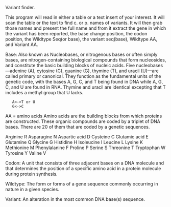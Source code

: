 Variant finder.

This program will read in either a table or a text insert of your interest.
It will scan the table or the text to find c. or p. names of variants.
It will then grab those names and present the full name and from it extract the gene in which the variant has been reported, the base change position, the codon position, the Wildtype Seq(or base), the variant seq(base), Wildtype AA, and Variant AA.

Base: Also known as Nucleobases, or nitrogenous bases or often simply bases, are nitrogen-containing biological compounds that form nucleosides, and constitute the basic building blocks of nucleic acids. Five nucleobases—adenine (A), cytosine (C), guanine (G), thymine (T), and uracil (U)—are called primary or canonical. They function as the fundamental units of the genetic code, with the bases A, G, C, and T being found in DNA while A, G, C, and U are found in RNA. Thymine and uracil are identical excepting that T includes a methyl group that U lacks.
       
       A<->T or U
       G<->C

AA = amino acids
 Amino acids are the building blocks from which proteins are constructed. These organic compounds are coded by a triplet of DNA bases. There are 20 of them that are coded by a genetic sequences.
          
   Arginine        R
   Asparagine      N
   Aspartic acid   D
   Cysteine        C
   Glutamic acid   E
   Glutamine       Q
   Glycine         G
   Histidine       H 
   Isoleucine      I
   Leucine         L 
   Lysine          K
   Methionine      M
   Phenylalanine   F
   Proline         P
   Serine          S
   Threonine       T
   Tryptophan      W
   Tyrosine        Y
   Valine          V

Codon: A unit that consists of three adjacent bases on a DNA molecule and that determines the position of a specific amino acid in a protein molecule during protein synthesis.

Wildtype: The form or forms of a gene sequence commonly occurring in nature in a given species. 

Variant: An alteration in the most common DNA base(s) sequence. 
